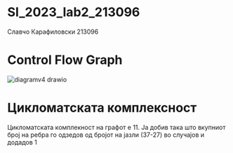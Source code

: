 # SI_2023_lab2_213096

Славчо Карафиловски 213096

# Control Flow Graph
![diagramv4 drawio](https://github.com/slavcho-k/SI_2023_lab2_213096/assets/107281167/f9ba5705-59ca-4717-b825-f8dbb978776d)

# Цикломатската комплексност

Цикломатската комплекност на графот е 11. Ја добив така што вкупниот број на ребра го одзедов од бројот на јазли (37-27) во случајов и додадов 1

